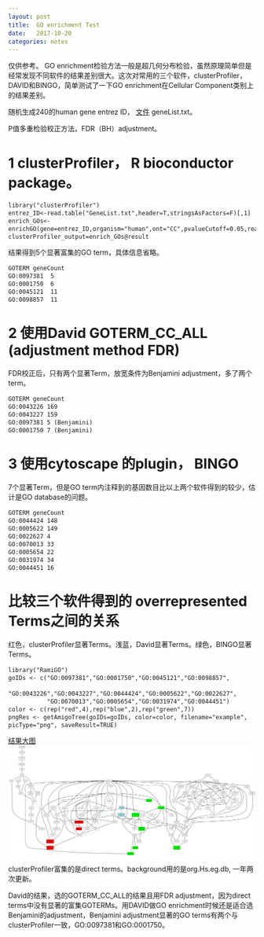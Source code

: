 ```yaml
---
layout: post
title:  GO enrichment Test
date:   2017-10-20
categories: notes
---
```


仅供参考。
GO enrichment检验方法一般是超几何分布检验，虽然原理简单但是经常发现不同软件的结果差别很大。这次对常用的三个软件，clusterProfiler，DAVID和BINGO，简单测试了一下GO enrichment在Cellular Component类别上的结果差别。

随机生成240的human gene entrez ID，
[文件][genelist]
geneList.txt。

P值多重检验校正方法，FDR（BH）adjustment。


# 1 clusterProfiler， R bioconductor package。

```
library("clusterProfiler")
entrez_ID<-read.table("GeneList.txt",header=T,stringsAsFactors=F)[,1]
enrich_GOs<-enrichGO(gene=entrez_ID,organism="human",ont="CC",pvalueCutoff=0.05,readable=TRUE) 
clusterProfiler_output=enrich_GOs@result

```

结果得到5个显著富集的GO term，具体信息省略。

```
GOTERM geneCount
GO:0097381	5
GO:0001750	6
GO:0045121	11
GO:0098857	11
```

             


# 2 使用David GOTERM_CC_ALL (adjustment method FDR)

FDR校正后，只有两个显著Term，放宽条件为Benjamini adjustment，多了两个term。

```
GOTERM geneCount
GO:0043226 169
GO:0043227 159
GO:0097381 5 (Benjamini)
GO:0001750 7 (Benjamini)
```

# 3 使用cytoscape 的plugin， BINGO
7个显著Term，但是GO term内注释到的基因数目比以上两个软件得到的较少，估计是GO database的问题。

```
GOTERM geneCount
GO:0044424 148   
GO:0005622 149
GO:0022627 4
GO:0070013 33  
GO:0005654 22 
GO:0031974 34 
GO:0044451 16 
```

# 比较三个软件得到的 overrepresented Terms之间的关系
红色，clusterProfiler显著Terms。浅蓝，David显著Terms。绿色，BINGO显著Terms。

``` 
library("RamiGO")
goIDs <- c("GO:0097381","GO:0001750","GO:0045121","GO:0098857",
           "GO:0043226","GO:0043227","GO:0044424","GO:0005622","GO:0022627",
           "GO:0070013","GO:0005654","GO:0031974","GO:0044451")
color <- c(rep("red",4),rep("blue",2),rep("green",7))
pngRes <- getAmigoTree(goIDs=goIDs, color=color, filename="example", picType="png", saveResult=TRUE)
```

[结果大图][GOTEST_png]
![output](/images/GO_test.png)

clusterProfiler富集的是direct terms。background用的是org.Hs.eg.db, 一年两次更新。


David的结果，选的GOTERM_CC_ALL的结果且用FDR adjustment，因为direct terms中没有显著的富集GOTERMs。用DAVID做GO enrichment时候还是适合选Benjamini的adjustment，Benjamini adjustment显著的GO terms有两个与clusterProfiler一致，GO:0097381和GO:0001750。








[genelist]: https://github.com/geneticswithme/demo_genetics/blob/master/GeneList.txt
[GOTEST_png]:https://github.com/geneticswithme/demo_genetics/blob/master/GO_test.png
